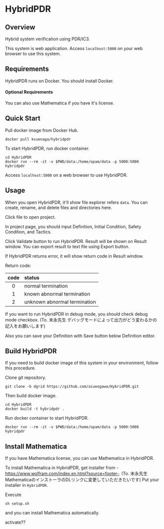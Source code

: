 HybridPDR
===

## Overview

Hybrid system verification using PDR/IC3.

This system is web application.
Access `localhost:5000` on your web browser to use this system.

## Requirements

HybridPDR runs on Docker.
You should install Docker.

#### Optional Requirements
You can also use Mathematica if you have it's license.

## Quick Start

Pull docker image from Docker Hub.
```
docker pull ksuenaga/hybridpdr
```

To start HybridPDR, run docker container.
```
cd HybridPDR
docker run --rm -it -v $PWD/data:/home/opam/data -p 5000:5000 hybridpdr
```

Access `localhost:5000` on a web browser to use HybridPDR.

## Usage

When you open HybridPDR, it'll show file explorer refers `data`.
You can create, rename, and delete files and directories here.

Click file to open project.

In project page, you should input Definition, Initial Condition, Safety Condition, and Tactics.

Click Validate button to run HybridPDR.
Result will be shown on Result window.
You can export result to text file using Export button.

If HybridPDR returns error, it will show return code in Result window.

Return code:

| code | status |
:---:|:---
| 0 | normal termination
| 1 | known abnormal termination
| 2 | unknown abnormal termination

If you want to run HybridPDR in debug mode, you should check debug mode checkbox.
(To. 末永先生 デバッグモードによって出力がどう変わるかの記入をお願いします)

Also you can save your Definition with Save button below Definition editor.

## Build HybridPDR

If you need to build docker image of this system in your environment, follow this procedure.

Clone git repository.
```
git clone -b dgrid https://github.com/aiueogawa/HybridPDR.git
```
Then build docker image.
```
cd HybridPDR
docker build -t hybridpdr .
```
Run docker container to start HybridPDR.
```
docker run --rm -it -v $PWD/data:/home/opam/data -p 5000:5000 hybridpdr
```

## Install Mathematica

If you have Mathematica license, you can use Mathematica in HybridPDR.

To install Mathematica in HybridPDR, get installer from
-https://www.wolfram.com/index.en.html?source=footer-.
(To. 末永先生 MathematicaのインストーラのDLリンクに変更していただきたいです)
Put your installer in `HybridPDR`.

Execute
```
sh setup.sh
```
and you can install Mathematica automatically.

activate??

